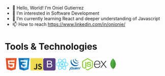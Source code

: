 - 👋 Hello, World! I’m Oniel Gutierrez
- 👀 I’m interested in Software Development
- 🌱 I’m currently learning React and deeper understanding of Javascript
- 📫 How to reach https://www.linkedin.com/in/onionie/

<!---
Onionie/Onionie is a ✨ special ✨ repository because its `README.md` (this file) appears on your GitHub profile.
You can click the Preview link to take a look at your changes.
--->

# Tools & Technologies
<img align="left" alt="HTML5" width="40px" src="https://github.com/devicons/devicon/blob/master/icons/html5/html5-original.svg">
<img align="left" alt="CSS3" width="40px" src="https://github.com/devicons/devicon/blob/master/icons/css3/css3-original.svg">
<img align="left" alt="JavaScript" width="40px" src="https://github.com/devicons/devicon/blob/master/icons/javascript/javascript-original.svg">
<img align="left" alt="Bootstrap" width="40px" src="https://github.com/devicons/devicon/blob/master/icons/bootstrap/bootstrap-plain.svg">
<img align="left" alt="React" width="40px" src="https://github.com/devicons/devicon/blob/master/icons/react/react-original.svg">
<img align="left" alt="JQuery" width="40px" src="https://github.com/devicons/devicon/blob/master/icons/jquery/jquery-plain-wordmark.svg">
<img align="left" alt="NodeJS" width="40px" src="https://github.com/devicons/devicon/blob/master/icons/nodejs/nodejs-original.svg">
<img align="left" alt="Express" width="40px" src="https://github.com/devicons/devicon/blob/master/icons/express/express-original.svg">
<img align="left" alt="MongoDB" width="40px" src="https://github.com/devicons/devicon/blob/master/icons/mongodb/mongodb-original.svg">
